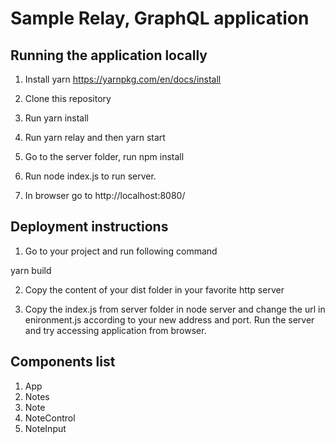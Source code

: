 # Sample Relay, GraphQL application

## Running the application locally

1) Install yarn https://yarnpkg.com/en/docs/install
2) Clone this repository
3) Run yarn install
4) Run yarn relay and then yarn start

5) Go to the server folder, run npm install
6) Run node index.js to run server.
7) In browser go to http://localhost:8080/


## Deployment instructions
1) Go to your project and run following command

yarn build

2) Copy the content of your dist folder in your favorite http server

3) Copy the index.js from server folder in node server and change the url in enironment.js according to your new address and port. Run the server and try accessing application from browser.


## Components list

1) App
2) Notes
3) Note
4) NoteControl
5) NoteInput

